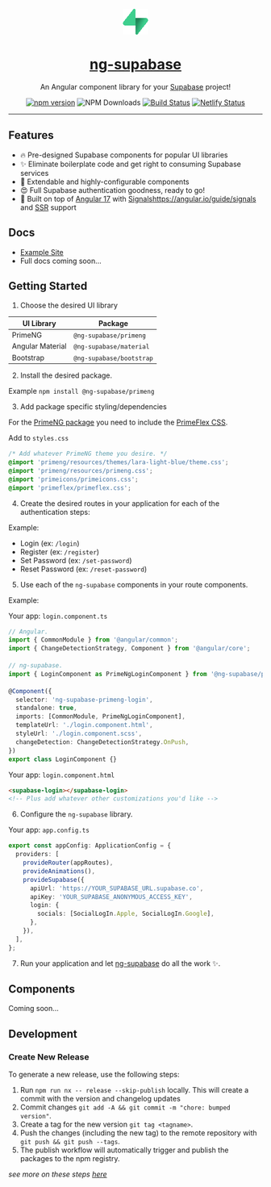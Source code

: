 <div align="center">
<p align="center">
  <img src="/apps/demo/src/assets/supabase-logo.png" alt="Logo">
</p>

<a href="https://github.com/rustygreen/ng-supabase">
  <h1 align="center">ng-supabase</h1>
</a>

<p align="center">
  An Angular component library for your <a href="https://supabase.com/" target="_blank">Supabase</a> project!
</p>

[![npm version](https://badge.fury.io/js/@ng-supabase%2Fcore.svg)](https://badge.fury.io/js/@ng-supabase%2Fcore)
![NPM Downloads](https://img.shields.io/npm/dt/%40ng-supabase%2Fcore)
[![Build Status](https://github.com/rustygreen/ng-supabase/actions/workflows/ci.yaml/badge.svg?branch=main)](https://github.com/rustygreen/ng-supabase/actions/workflows/ci.yaml/badge.svg?branch=main)
[![Netlify Status](https://api.netlify.com/api/v1/badges/d6d66504-cf8d-4eed-93d7-8dcbd03ec91d/deploy-status)](https://app.netlify.com/sites/ng-supabase/deploys)

</div>

---

## Features

- 🔥 Pre-designed Supabase components for popular UI libraries
- ✨ Eliminate boilerplate code and get right to consuming Supabase services
- 📝 Extendable and highly-configurable components
- 😍 Full Supabase authentication goodness, ready to go!
- 💪 Built on top of [Angular 17](https://blog.angular.io/introducing-angular-v17-4d7033312e4b) with [Signals]()https://angular.io/guide/signals and [SSR](https://angular.io/guide/ssr) support

## Docs

- [Example Site](https://ng-supabase.netlify.app/)
- Full docs coming soon...

## Getting Started

1. Choose the desired UI library

| UI Library       | Package                  |
| ---------------- | ------------------------ |
| PrimeNG          | `@ng-supabase/primeng`   |
| Angular Material | `@ng-supabase/material`  |
| Bootstrap        | `@ng-supabase/bootstrap` |

2. Install the desired package.

Example `npm install @ng-supabase/primeng`

3. Add package specific styling/dependencies

For the [PrimeNG package](https://www.npmjs.com/package/@ng-supabase/primeng) you need to include the [PrimeFlex CSS](https://primeflex.org/).

Add to `styles.css`

```css
/* Add whatever PrimeNG theme you desire. */
@import 'primeng/resources/themes/lara-light-blue/theme.css';
@import 'primeng/resources/primeng.css';
@import 'primeicons/primeicons.css';
@import 'primeflex/primeflex.css';
```

4. Create the desired routes in your application for each of the authentication steps:

Example:

- Login (ex: `/login`)
- Register (ex: `/register`)
- Set Password (ex: `/set-password`)
- Reset Password (ex: `/reset-password`)

5. Use each of the `ng-supabase` components in your route components.

Example:

Your app: `login.component.ts`

```ts
// Angular.
import { CommonModule } from '@angular/common';
import { ChangeDetectionStrategy, Component } from '@angular/core';

// ng-supabase.
import { LoginComponent as PrimeNgLoginComponent } from '@ng-supabase/primeng';

@Component({
  selector: 'ng-supabase-primeng-login',
  standalone: true,
  imports: [CommonModule, PrimeNgLoginComponent],
  templateUrl: './login.component.html',
  styleUrl: './login.component.scss',
  changeDetection: ChangeDetectionStrategy.OnPush,
})
export class LoginComponent {}
```

Your app: `login.component.html`

```html
<supabase-login></supabase-login>
<!-- Plus add whatever other customizations you'd like -->
```

6. Configure the `ng-supabase` library.

Your app: `app.config.ts`

```ts
export const appConfig: ApplicationConfig = {
  providers: [
    provideRouter(appRoutes),
    provideAnimations(),
    provideSupabase({
      apiUrl: 'https://YOUR_SUPABASE_URL.supabase.co',
      apiKey: 'YOUR_SUPABASE_ANONYMOUS_ACCESS_KEY',
      login: {
        socials: [SocialLogIn.Apple, SocialLogIn.Google],
      },
    }),
  ],
};
```

7. Run your application and let [ng-supabase](https://github.com/rustygreen/ng-supabase) do all the work ✨.

## Components

Coming soon...

## Development

### Create New Release

To generate a new release, use the following steps:

1. Run `npm run nx -- release --skip-publish` locally. This will create a commit with the version and changelog updates
2. Commit changes `git add -A && git commit -m "chore: bumped version"`.
3. Create a tag for the new version `git tag <tagname>`.
4. Push the changes (including the new tag) to the remote repository with `git push && git push --tags`.
5. The publish workflow will automatically trigger and publish the packages to the npm registry.

_see more on these steps [here](https://nx.dev/recipes/nx-release/publish-in-ci-cd)_
